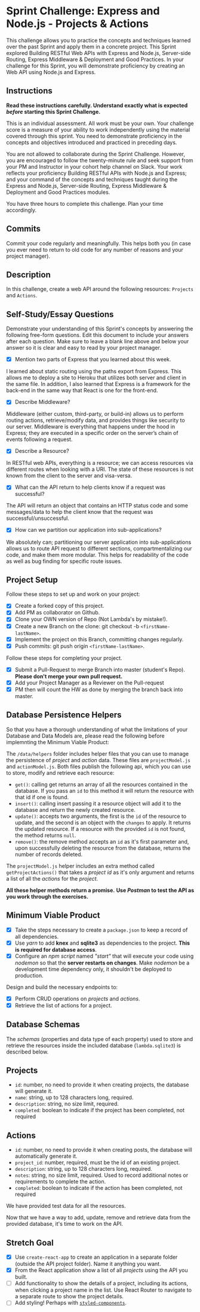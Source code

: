 # Sprint Challenge: Express and Node.js - Projects & Actions

This challenge allows you to practice the concepts and techniques learned over the past Sprint and apply them in a concrete project. This Sprint explored Building RESTful Web APIs with Express and Node.js, Server-side Routing, Express Middleware & Deployment and Good Practices. In your challenge for this Sprint, you will demonstrate proficiency by creating an Web API using Node.js and Express.

## Instructions

**Read these instructions carefully. Understand exactly what is expected _before_ starting this Sprint Challenge.**

This is an individual assessment. All work must be your own. Your challenge score is a measure of your ability to work independently using the material covered through this sprint. You need to demonstrate proficiency in the concepts and objectives introduced and practiced in preceding days.

You are not allowed to collaborate during the Sprint Challenge. However, you are encouraged to follow the twenty-minute rule and seek support from your PM and Instructor in your cohort help channel on Slack. Your work reflects your proficiency Building RESTful APIs with Node.js and Express; and your command of the concepts and techniques taught during the Express and Node.js, Server-side Routing, Express Middleware & Deployment and Good Practices modules.

You have three hours to complete this challenge. Plan your time accordingly.

## Commits

Commit your code regularly and meaningfully. This helps both you (in case you ever need to return to old code for any number of reasons and your project manager).

## Description

In this challenge, create a web API around the following resources: `Projects` and `Actions`.

## Self-Study/Essay Questions

Demonstrate your understanding of this Sprint's concepts by answering the following free-form questions. Edit this document to include your answers after each question. Make sure to leave a blank line above and below your answer so it is clear and easy to read by your project manager.

- [x] Mention two parts of Express that you learned about this week.

I learned about static routing using the paths export from Express. This allows me to deploy a site to Heroku that utilizes both server and client in the same file. In addition, I also learned that Express is a framework for the back-end in the same way that React is one for the front-end.

- [x] Describe Middleware?

Middleware (either custom, third-party, or build-in) allows us to perform routing actions, retrieve/modify data, and provides things like security to our server. Middleware is everything that happens under the hood in Express; they are executed in a specific order on the server’s chain of events following a request.

- [x] Describe a Resource?

In RESTful web APIs, everything is a resource; we can access resources via different routes when looking with a URI. The state of these resources is not known from the client to the server and visa-versa.

- [x] What can the API return to help clients know if a request was successful?

The API will return an object that contains an HTTP status code and some messages/data to help the client know that the request was successful/unsuccessful.

- [x] How can we partition our application into sub-applications?

We absolutely can; partitioning our server application into sub-applications allows us to route API request to different sections, compartmentalizing our code, and make them more modular. This helps for readability of the code as well as bug finding for specific route issues.

## Project Setup

Follow these steps to set up and work on your project:

- [x] Create a forked copy of this project.
- [x] Add PM as collaborator on Github.
- [x] Clone your OWN version of Repo (Not Lambda's by mistake!).
- [x] Create a new Branch on the clone: git checkout -b `<firstName-lastName>`.
- [x] Implement the project on this Branch, committing changes regularly.
- [x] Push commits: git push origin `<firstName-lastName>`.

Follow these steps for completing your project.

- [x] Submit a Pull-Request to merge <firstName-lastName> Branch into master (student's Repo). **Please don't merge your own pull request.**
- [x] Add your Project Manager as a Reviewer on the Pull-request
- [x] PM then will count the HW as done by merging the branch back into master.

## Database Persistence Helpers

So that you have a thorough understanding of what the limitations of your Database and Data Models are, please read the following before implemnting the Minimum Viable Product:

The `/data/helpers` folder includes helper files that you can use to manage the persistence of _project_ and _action_ data. These files are `projectModel.js` and `actionModel.js`. Both files publish the following api, which you can use to store, modify and retrieve each resource:

- `get()`: calling get returns an array of all the resources contained in the database. If you pass an `id` to this method it will return the resource with that id if one is found.
- `insert()`: calling insert passing it a resource object will add it to the database and return the newly created resource.
- `update()`: accepts two arguments, the first is the `id` of the resource to update, and the second is an object with the `changes` to apply. It returns the updated resource. If a resource with the provided `id` is not found, the method returns `null`.
- `remove()`: the remove method accepts an `id` as it's first parameter and, upon successfully deleting the resource from the database, returns the number of records deleted.

The `projectModel.js` helper includes an extra method called `getProjectActions()` that takes a _project id_ as it's only argument and returns a list of all the _actions_ for the _project_.

**All these helper methods return a promise.**
**Use _Postman_ to test the API as you work through the exercises.**

## Minimum Viable Product

- [x] Take the steps necessary to create a `package.json` to keep a record of all dependencies.
- [x] Use _yarn_ to add **knex** and **sqlite3** as dependencies to the project. **This is required for database access**.
- [x] Configure an _npm script_ named _"start"_ that will execute your code using _nodemon_ so that the **server restarts on changes**. Make _nodemon_ be a development time dependency only, it shouldn't be deployed to production.

Design and build the necessary endpoints to:

- [x] Perform CRUD operations on _projects_ and _actions_.
- [x] Retrieve the list of actions for a project.

## Database Schemas

The _schemas_ (properties and data type of each property) used to store and retrieve the resources inside the included database (`lambda.sqlite3`) is described below.

## Projects

- `id`: number, no need to provide it when creating projects, the database will generate it.
- `name`: string, up to 128 characters long, required.
- `description`: string, no size limit, required.
- `completed`: boolean to indicate if the project has been completed, not required

## Actions

- `id`: number, no need to provide it when creating posts, the database will automatically generate it.
- `project_id`: number, required, must be the id of an existing project.
- `description`: string, up to 128 characters long, required.
- `notes`: string, no size limit, required. Used to record additional notes or requirements to complete the action.
- `completed`: boolean to indicate if the action has been completed, not required

We have provided test data for all the resources.

Now that we have a way to add, update, remove and retrieve data from the provided database, it's time to work on the API.

## Stretch Goal

- [x] Use `create-react-app` to create an application in a separate folder (outside the API project folder). Name it anything you want.
- [x] From the React application show a list of all _projects_ using the API you built.
- [ ] Add functionality to show the details of a project, including its actions, when clicking a project name in the list. Use React Router to navigate to a separate route to show the project details.
- [ ] Add styling! Perhaps with [`styled-components`](https://www.styled-components.com/).
